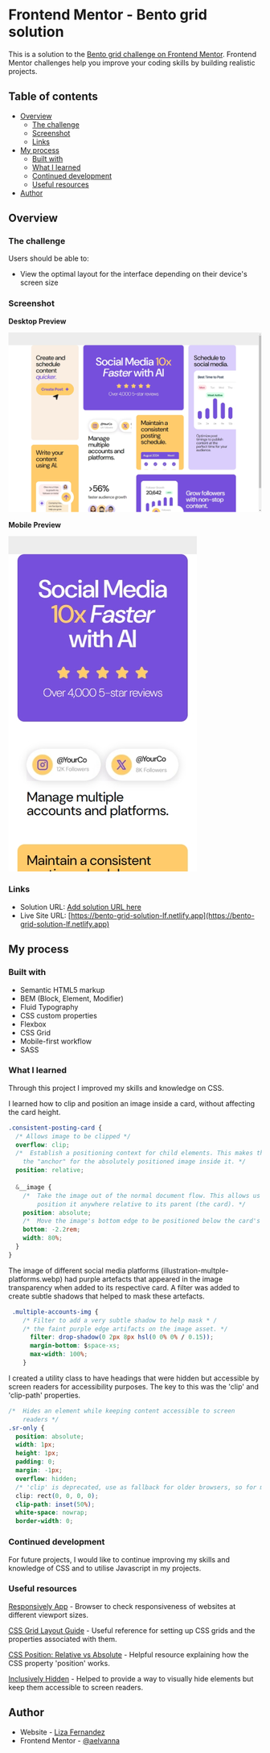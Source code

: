 # Frontend Mentor - Bento grid solution

This is a solution to the [Bento grid challenge on Frontend Mentor](https://www.frontendmentor.io/challenges/bento-grid-RMydElrlOj). Frontend Mentor challenges help you improve your coding skills by building realistic projects.

## Table of contents

- [Overview](#overview)
  - [The challenge](#the-challenge)
  - [Screenshot](#screenshot)
  - [Links](#links)
- [My process](#my-process)
  - [Built with](#built-with)
  - [What I learned](#what-i-learned)
  - [Continued development](#continued-development)
  - [Useful resources](#useful-resources)
- [Author](#author)

## Overview

### The challenge

Users should be able to:

- View the optimal layout for the interface depending on their device's screen size

### Screenshot

**Desktop Preview**

![Desktop Preview](./desktop-preview.jpeg)

**Mobile Preview**

![Mobile Preview](./mobile-preview.jpeg)

### Links

- Solution URL: [Add solution URL here](https://your-solution-url.com)
- Live Site URL: [https://bento-grid-solution-lf.netlify.app](https://bento-grid-solution-lf.netlify.app)

## My process

### Built with

- Semantic HTML5 markup
- BEM (Block, Element, Modifier)
- Fluid Typography
- CSS custom properties
- Flexbox
- CSS Grid
- Mobile-first workflow
- SASS

### What I learned

Through this project I improved my skills and knowledge on CSS.

I learned how to clip and position an image inside a card, without affecting the card height.

```css
.consistent-posting-card {
  /* Allows image to be clipped */
  overflow: clip;
  /*  Establish a positioning context for child elements. This makes the card
    the "anchor" for the absolutely positioned image inside it. */
  position: relative;

  &__image {
    /*  Take the image out of the normal document flow. This allows us to
        position it anywhere relative to its parent (the card). */
    position: absolute;
    /*  Move the image's bottom edge to be positioned below the card's bottom edge. */
    bottom: -2.2rem;
    width: 80%;
  }
}
```

The image of different social media platforms (illustration-multple-platforms.webp) had purple artefacts that appeared in the image transparency when added to its respective card. A filter was added to create subtle shadows that helped to mask these artefacts.

```css
 .multiple-accounts-img {
    /* Filter to add a very subtle shadow to help mask * /
    /* the faint purple edge artifacts on the image asset. */
      filter: drop-shadow(0 2px 8px hsl(0 0% 0% / 0.15));
      margin-bottom: $space-xs;
      max-width: 100%;
    }
```

I created a utility class to have headings that were hidden but accessible by screen readers for accessibility purposes. The key to this was the 'clip' and 'clip-path' properties.

```css
/*  Hides an element while keeping content accessible to screen
    readers */
.sr-only {
  position: absolute;
  width: 1px;
  height: 1px;
  padding: 0;
  margin: -1px;
  overflow: hidden;
  /* 'clip' is deprecated, use as fallback for older browsers, so for modern browsers use clip-path */
  clip: rect(0, 0, 0, 0);
  clip-path: inset(50%);
  white-space: nowrap;
  border-width: 0;
```

### Continued development

For future projects, I would like to continue improving my skills and knowledge of CSS and to utilise Javascript in my projects.

### Useful resources

[Responsively App](https://responsively.app) - Browser to check responsiveness of websites at different viewport sizes.

[CSS Grid Layout Guide](https://css-tricks.com/snippets/css/complete-guide-grid/) - Useful reference for setting up CSS grids and the properties associated with them.

[CSS Position: Relative vs Absolute](https://dev.to/neshaz/css-position-relative-vs-position-absolute-26ok) - Helpful resource explaining how the CSS property 'position' works.

[Inclusively Hidden](https://css-tricks.com/inclusively-hidden/) - Helped to provide a way to visually hide elements but keep them accessible to screen readers.

## Author

- Website - [Liza Fernandez](https://www.lizafernandez.dev)
- Frontend Mentor - [@aelvanna](https://www.frontendmentor.io/profile/aelvanna)
